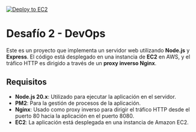 [![Deploy to EC2](https://github.com/amurpo/desafio2-devops/actions/workflows/ec2.yml/badge.svg)](https://github.com/amurpo/desafio2-devops/actions/workflows/ec2.yml)

# Desafío 2 - DevOps

Este es un proyecto que implementa un servidor web utilizando **Node.js** y **Express**. El código está desplegado en una instancia de **EC2** en AWS, y el tráfico HTTP es dirigido a través de un **proxy inverso Nginx**.

## Requisitos

- **Node.js 20.x**: Utilizado para ejecutar la aplicación en el servidor.
- **PM2**: Para la gestión de procesos de la aplicación.
- **Nginx**: Usado como proxy inverso para dirigir el tráfico HTTP desde el puerto 80 hacia la aplicación en el puerto 8080.
- **EC2**: La aplicación está desplegada en una instancia de Amazon EC2.
